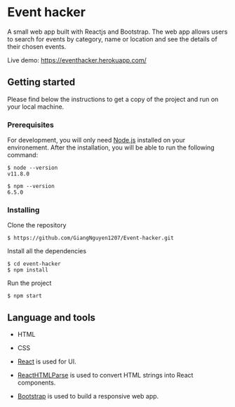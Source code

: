# Event hacker

A small web app built with Reactjs and Bootstrap. The web app allows users to search for events by category, name or location and see the details of their chosen events. 

Live demo: https://eventhacker.herokuapp.com/

## Getting started 

Please find below the instructions to get a copy of the project and run on your local machine.

### Prerequisites

For development, you will only need [Node.js](https://nodejs.org/en/) installed on your environement. After the installation, you will be able to run the following command: 
```
$ node --version
v11.8.0
```
```
$ npm --version
6.5.0
```

### Installing

Clone the repository 
```
$ https://github.com/GiangNguyen1207/Event-hacker.git
```

Install all the dependencies
```
$ cd event-hacker
$ npm install
```

Run the project
```
$ npm start
```

## Language and tools

* HTML

* CSS

* [React](https://reactjs.org/) is used for UI.

* [ReactHTMLParse](https://www.npmjs.com/package/react-html-parser) is used to convert HTML strings into React components.

* [Bootstrap](https://getbootstrap.com/) is used to build a responsive web app.






